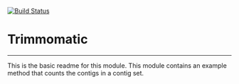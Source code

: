 [![Build Status](https://travis-ci.org/psdehal/Trimmomatic.svg?branch=master)](https://travis-ci.org/psdehal/Trimmomatic)

# Trimmomatic
---

This is the basic readme for this module. This module contains an example method that counts the contigs in a contig set.